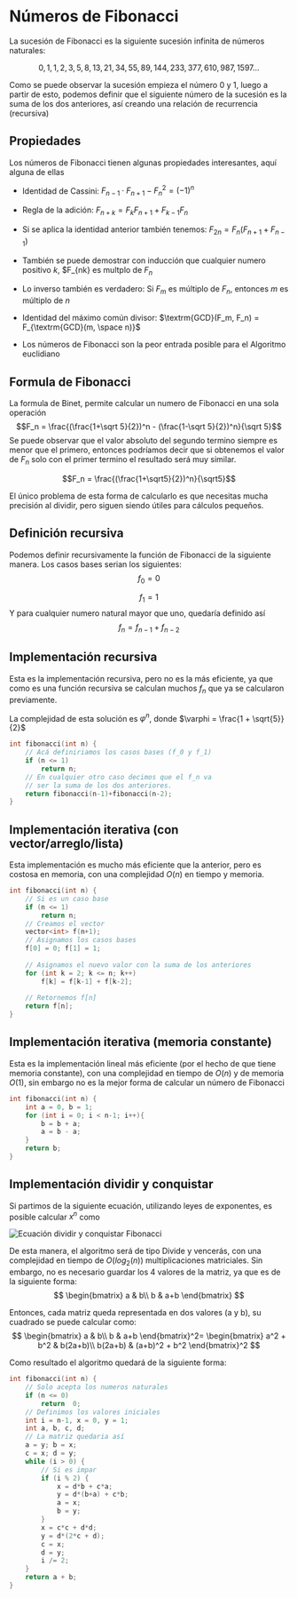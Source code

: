 # Números de Fibonacci

La sucesión de Fibonacci es la siguiente sucesión infinita de números naturales:

$$0, 1, 1, 2, 3, 5, 8, 13, 21, 34, 55, 89, 144, 233, 377, 610, 987, 1597 ...$$

Como se puede observar la sucesión empieza el número $0$ y $1$, luego a partir de esto, podemos definir que el siguiente número de la sucesión es la suma de los dos anteriores, así creando una relación de recurrencia (recursiva)

## Propiedades
Los números de Fibonacci tienen algunas propiedades interesantes, aquí alguna de ellas
- Identidad de Cassini: $F_{n-1}\cdot F_{n+1} - F_n^2=(-1)^n$
	
- Regla de la adición: $F_{n+k} = F_kF_{n+1} + F_{k-1}F_n$
	
- Si se aplica la identidad anterior también tenemos: $F_{2n}=F_n(F_{n+1} + F_{n-1})$
	
- También se puede demostrar con inducción que cualquier numero positivo $k$, $F_{nk} es multplo de $F_n$
	
- Lo inverso también es verdadero: Si $F_m$ es múltiplo de $F_n$, entonces $m$ es múltiplo de $n$
	
- Identidad del máximo común divisor: $\textrm{GCD}(F_m, F_n) = F_{\textrm{GCD}(m, \space n)}$
	
- Los números de Fibonacci son la peor entrada posible para el Algoritmo euclidiano

## Formula de Fibonacci
La formula de Binet, permite calcular un numero de Fibonacci en una sola operación
$$F_n = \frac{(\frac{1+\sqrt 5}{2})^n  - (\frac{1-\sqrt 5}{2})^n}{\sqrt 5}$$
Se puede observar que el valor absoluto del segundo termino siempre es menor que el primero, entonces podríamos decir que si obtenemos el valor de $F_n$ solo con el primer termino el resultado será muy similar.

$$F_n = \frac{(\frac{1+\sqrt5}{2})^n}{\sqrt5}$$

El único problema de esta forma de calcularlo es que necesitas mucha precisión al dividir, pero siguen siendo útiles para cálculos pequeños.

## Definición recursiva
Podemos definir recursivamente la función de Fibonacci de la siguiente manera.
Los casos bases serian los siguientes:
$$f_0 = 0$$

$$f_1 = 1$$
Y para cualquier numero natural mayor que uno, quedaría definido así
$$f_n = f_{n-1} + f_{n-2}$$

## Implementación recursiva
Esta es la implementación recursiva, pero no es la más eficiente, ya que como es una función recursiva se calculan muchos $f_n$ que ya se calcularon previamente.

La complejidad de esta solución es $\varphi ^n$, donde $\varphi = \frac{1 + \sqrt{5}}{2}$
```cpp
int fibonacci(int n) {
	// Acá definiriamos los casos bases (f_0 y f_1)
	if (n <= 1)
		return n;
	// En cualquier otro caso decimos que el f_n va
	// ser la suma de los dos anteriores.
	return fibonacci(n-1)+fibonacci(n-2);
}
```

## Implementación iterativa (con vector/arreglo/lista)
Esta implementación es mucho más eficiente que la anterior, pero es costosa en memoria, con una complejidad $O(n)$ en tiempo y memoria.
```cpp
int fibonacci(int n) {
	// Si es un caso base
	if (n <= 1)
		return n;
	// Creamos el vector
	vector<int> f(n+1);
	// Asignamos los casos bases
	f[0] = 0; f[1] = 1;
	
	// Asignamos el nuevo valor con la suma de los anteriores
	for (int k = 2; k <= n; k++)
		f[k] = f[k-1] + f[k-2];
	
	// Retornemos f[n]
	return f[n];
}
```

## Implementación iterativa (memoria constante)
Esta es la implementación lineal más eficiente (por el hecho de que tiene memoria constante),  con una complejidad en tiempo de $O(n)$ y de memoria $O(1)$, sin embargo no es la mejor forma de calcular un número de Fibonacci
```cpp
int fibonacci(int n) {
	int a = 0, b = 1;
	for (int i = 0; i < n-1; i++){
		b = b + a;
		a = b - a;
	}
	return b;
}
```

## Implementación dividir y conquistar
Si partimos de la siguiente ecuación, utilizando leyes de exponentes, es posible calcular $x^n$ como

![Ecuación dividir y conquistar Fibonacci](https://wikimedia.org/api/rest_v1/media/math/render/svg/2adbf062607df80b7db6645cd24529d57b7bb613)

De esta manera, el algoritmo será de tipo Divide y vencerás, con una complejidad en tiempo de $O(log_2(n))$ multiplicaciones matriciales. Sin embargo, no es necesario guardar los 4 valores de la matriz, ya que es de la siguiente forma:
$$
\begin{bmatrix}  
a & b\\  
b & a+b 
\end{bmatrix}
$$

Entonces, cada matriz queda representada en dos valores (a y b), su cuadrado se puede calcular como:
$$
\begin{bmatrix}  
a & b\\  
b & a+b 
\end{bmatrix}^2=
\begin{bmatrix}  
a^2 + b^2 & b(2a+b)\\  
b(2a+b) & (a+b)^2 + b^2
\end{bmatrix}^2
$$

Como resultado el algoritmo quedará de la siguiente forma:
```cpp
int fibonacci(int n) {
	// Solo acepta los numeros naturales
	if (n <= 0)
		return  0;
	// Definimos los valores iniciales
	int i = n-1, x = 0, y = 1;
	int a, b, c, d;
	// La matriz quedaria así
	a = y; b = x;
	c = x; d = y;
	while (i > 0) {
		// Si es impar
		if (i % 2) {
			x = d*b + c*a;
			y = d*(b+a) + c*b;
			a = x;
			b = y;
		}
		x = c*c + d*d;
		y = d*(2*c + d);
		c = x;
		d = y;
		i /= 2;
	}
	return a + b;
}
```
